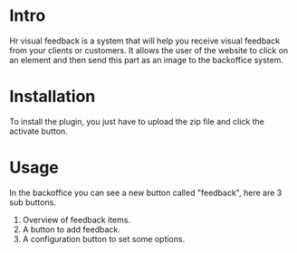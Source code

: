 # Intro

Hr visual feedback is a system that will help you receive visual feedback from
your clients or customers.
It allows the user of the website to click on an element and then send this part
as an image to the backoffice system.

# Installation

To install the plugin, you just have to upload the zip file and click the
activate button.

# Usage

In the backoffice you can see a new button called "feedback", here are 3 sub
buttons.
1. Overview of feedback items.
2. A button to add feedback.
3. A configuration button to set some options.
